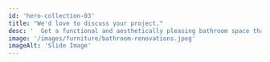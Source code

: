 ```yaml
---
id: 'hero-collection-03'
title: "We'd love to discuss your project."
desc: '  Get a functional and aesthetically pleasing bathroom space that meets your specific needs and preferences.'
image: '/images/furniture/bathroom-renovations.jpeg'
imageAlt: 'Slide Image'
---
```

